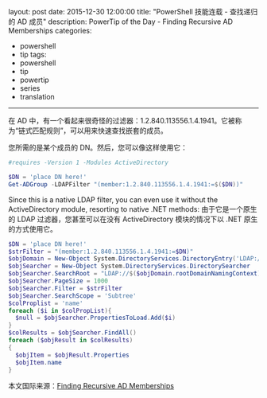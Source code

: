 ﻿layout: post
date: 2015-12-30 12:00:00
title: "PowerShell 技能连载 - 查找递归的 AD 成员"
description: PowerTip of the Day - Finding Recursive AD Memberships
categories:
- powershell
- tip
tags:
- powershell
- tip
- powertip
- series
- translation
---
在 AD 中，有一个看起来很奇怪的过滤器：1.2.840.113556.1.4.1941。它被称为“链式匹配规则”，可以用来快速查找嵌套的成员。

您所需的是某个成员的 DN。然后，您可以像这样使用它：

```powershell
#requires -Version 1 -Modules ActiveDirectory 

$DN = 'place DN here!'
Get-ADGroup -LDAPFilter "(member:1.2.840.113556.1.4.1941:=$($DN))"
```

Since this is a native LDAP filter, you can even use it without the ActiveDirectory module, resorting to native .NET methods:
由于它是一个原生的 LDAP 过滤器，您甚至可以在没有 ActiveDirectory 模块的情况下以 .NET 原生的方式使用它。

```powershell
$DN = 'place DN here!'
$strFilter = "(member:1.2.840.113556.1.4.1941:=$DN)"
$objDomain = New-Object System.DirectoryServices.DirectoryEntry('LDAP://rootDSE')
$objSearcher = New-Object System.DirectoryServices.DirectorySearcher
$objSearcher.SearchRoot = "LDAP://$($objDomain.rootDomainNamingContext)"
$objSearcher.PageSize = 1000
$objSearcher.Filter = $strFilter
$objSearcher.SearchScope = 'Subtree'
$colProplist = 'name'
foreach ($i in $colPropList){
  $null = $objSearcher.PropertiesToLoad.Add($i)
}
$colResults = $objSearcher.FindAll()
foreach ($objResult in $colResults)
{
  $objItem = $objResult.Properties
  $objItem.name
}
```

<!--more-->
本文国际来源：[Finding Recursive AD Memberships](http://community.idera.com/powershell/powertips/b/tips/posts/finding-recursive-ad-memberships)
